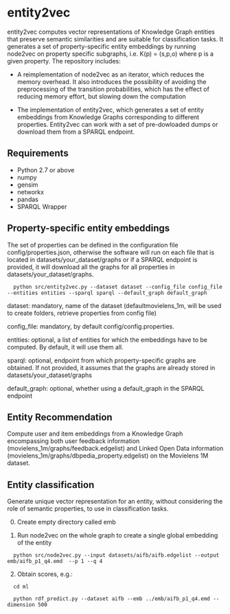 # entity2vec
entity2vec computes vector representations of Knowledge Graph entities that preserve semantic similarities and are suitable for classification tasks. It generates a set of property-specific entity embeddings by running node2vec on property specific subgraphs, i.e. K(p) = (s,p,o) where p is a given property. The repository includes:

- A reimplementation of node2vec as an iterator, which reduces the memory overhead. It also introduces the possibility of avoiding the preprocessing of the transition probabilities, which has the effect of reducing memory effort, but slowing down the computation

- The implementation of entity2vec, which generates a set of entity embeddings from Knowledge Graphs corresponding to different properties. Entity2vec can work with a set of pre-dowloaded dumps or download them from a SPARQL endpoint. 

## Requirements

- Python 2.7 or above
- numpy
- gensim
- networkx
- pandas
- SPARQL Wrapper

## Property-specific entity embeddings

The set of properties can be defined in the configuration file config/properties.json, otherwise the software will run on each file that is located in datasets/your_dataset/graphs or if a SPARQL endpoint is provided, it will download all the graphs for all properties in datasets/your_dataset/graphs.

```
  python src/entity2vec.py --dataset dataset --config_file config_file --entities entities --sparql sparql --default_graph default_graph
```
dataset: mandatory, name of the dataset (defaultmovielens_1m, will be used to create folders, retrieve properties from config file)

config_file: mandatory, by default config/config.properties.

entities: optional, a list of entities for which the embeddings have to be computed. By default, it will use them all.

sparql: optional, endpoint from which property-specific graphs are obtained. If not provided, it assumes that the graphs are already stored in datasets/your_dataset/graphs

default_graph: optional, whether using a default_graph in the SPARQL endpoint

## Entity Recommendation

Compute user and item embeddings from a Knowledge Graph encompassing both user feedback information (movielens_1m/graphs/feedback.edgelist) and Linked Open Data information (movielens_1m/graphs/dbpedia_property.edgelist) on the Movielens 1M dataset.


## Entity classification

Generate unique vector representation for an entity, without considering the role of semantic properties, to use in classification tasks.

0) Create empty directory called emb

1) Run node2vec on the whole graph to create a single global embedding of the entity
```
  python src/node2vec.py --input datasets/aifb/aifb.edgelist --output emb/aifb_p1_q4.emd  --p 1 --q 4
```
2) Obtain scores, e.g.:
```
  cd ml

  python rdf_predict.py --dataset aifb --emb ../emb/aifb_p1_q4.emd --dimension 500
```
